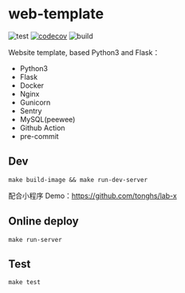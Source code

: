 # web-template

![test](https://github.com/tonghs/web-template/workflows/test/badge.svg)  [![codecov](https://codecov.io/gh/tonghs/web-template/branch/main/graph/badge.svg?token=TTTHQMSIII)](https://codecov.io/gh/tonghs/web-template) ![build](https://github.com/tonghs/web-template/workflows/build/badge.svg)

Website template, based Python3 and Flask：
- Python3
- Flask
- Docker
- Nginx
- Gunicorn
- Sentry
- MySQL(peewee)
- Github Action
- pre-commit

## Dev
```shell
make build-image && make run-dev-server
```
配合小程序 Demo：https://github.com/tonghs/lab-x

## Online deploy
```shell
make run-server
```

## Test
```shell
make test
```
